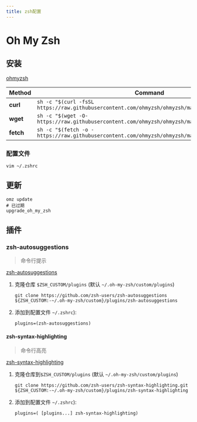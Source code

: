 ```yaml
---
title: zsh配置
---
```


# Oh My Zsh

## 安装

[ohmyzsh](https://github.com/ohmyzsh/ohmyzsh)

| Method    | Command                                                      |
| --------- | ------------------------------------------------------------ |
| **curl**  | `sh -c "$(curl -fsSL https://raw.githubusercontent.com/ohmyzsh/ohmyzsh/master/tools/install.sh)"` |
| **wget**  | `sh -c "$(wget -O- https://raw.githubusercontent.com/ohmyzsh/ohmyzsh/master/tools/install.sh)"` |
| **fetch** | `sh -c "$(fetch -o - https://raw.githubusercontent.com/ohmyzsh/ohmyzsh/master/tools/install.sh)"` |

### 配置文件

```
vim ~/.zshrc
```



## 更新

```
omz update
# 已过期
upgrade_oh_my_zsh
```

## 插件

### zsh-autosuggestions

> 命令行提示

[zsh-autosuggestions](https://github.com/void-linux/void-packages/blob/master/srcpkgs/zsh-autosuggestions/template)

1. 克隆仓库 `$ZSH_CUSTOM/plugins` (默认 `~/.oh-my-zsh/custom/plugins`)

   ```
   git clone https://github.com/zsh-users/zsh-autosuggestions ${ZSH_CUSTOM:-~/.oh-my-zsh/custom}/plugins/zsh-autosuggestions
   ```

2. 添加到配置文件 `~/.zshrc`):

   ```
   plugins=(zsh-autosuggestions)
   ```



#### zsh-syntax-highlighting

> 命令行高亮

[zsh-syntax-highlighting](https://github.com/zsh-users/zsh-syntax-highlighting)

1. 克隆仓库到`$ZSH_CUSTOM/plugins` (默认 `~/.oh-my-zsh/custom/plugins`)

   ```
   git clone https://github.com/zsh-users/zsh-syntax-highlighting.git ${ZSH_CUSTOM:-~/.oh-my-zsh/custom}/plugins/zsh-syntax-highlighting
   ```

2. 添加到配置文件 `~/.zshrc`):

   ```
   plugins=( [plugins...] zsh-syntax-highlighting)
   ```

